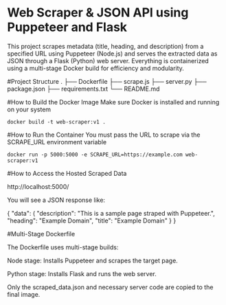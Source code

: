 #  Web Scraper & JSON API using Puppeteer and Flask  
This project scrapes metadata (title, heading, and description) from a specified URL using Puppeteer (Node.js) and serves the extracted data as JSON through a Flask (Python) web server. Everything is containerized using a multi-stage Docker build for efficiency and modularity.

#Project Structure
.
├── Dockerfile
├── scrape.js
├── server.py
├── package.json
├── requirements.txt
└── README.md

#How to Build the Docker Image
Make sure Docker is installed and running on your system

```
docker build -t web-scraper:v1 .
```

#How to Run the Container
You must pass the URL to scrape via the SCRAPE_URL environment variable

```
docker run -p 5000:5000 -e SCRAPE_URL=https://example.com web-scraper:v1
```

#How to Access the Hosted Scraped Data

http://localhost:5000/

You will see a JSON response like:

{
  "data": (
    "description": "This is a sample page straped with Puppeteer.",
    "heading": "Example Domain",
    "title": "Example Domain"
  }
}

#Multi-Stage Dockerfile

The Dockerfile uses multi-stage builds:

Node stage: Installs Puppeteer and scrapes the target page.

Python stage: Installs Flask and runs the web server.

Only the scraped_data.json and necessary server code are copied to the final image.
